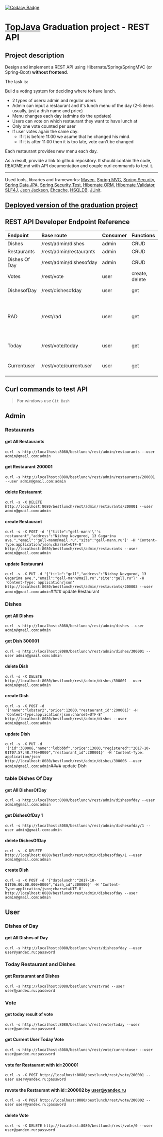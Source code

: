 [![Codacy Badge](https://api.codacy.com/project/badge/Grade/4902cf1a914d4c529c30d6cd3205e857)](https://www.codacy.com/app/vasiliyeskin/bestlunch?utm_source=github.com&amp;utm_medium=referral&amp;utm_content=vasiliyeskin/bestlunch&amp;utm_campaign=Badge_Grade)

<a href="http://javaops.ru/reg/topjava?ch=javawebinar">TopJava</a> Graduation project - REST API
===============================

## Project description

Design and implement a REST API using Hibernate/Spring/SpringMVC (or Spring-Boot) **without frontend**.

The task is:

Build a voting system for deciding where to have lunch.

 * 2 types of users: admin and regular users
 * Admin can input a restaurant and it's lunch menu of the day (2-5 items usually, just a dish name and price)
 * Menu changes each day (admins do the updates)
 * Users can vote on which restaurant they want to have lunch at
 * Only one vote counted per user
 * If user votes again the same day:
    - If it is before 11:00 we asume that he changed his mind.
    - If it is after 11:00 then it is too late, vote can't be changed

Each restaurant provides new menu each day.

As a result, provide a link to github repository. It should contain the code, README.md with API documentation and couple curl commands to test it.

-----------------------------

Used tools, libraries and frameworks:
 <a href="http://maven.apache.org/">Maven</a>,
 <a href="http://docs.spring.io/spring/docs/current/spring-framework-reference/html/mvc.html">Spring MVC</a>,
 <a href="http://projects.spring.io/spring-security/">Spring Security</a>,
 <a href="http://projects.spring.io/spring-data-jpa/">Spring Data JPA</a>,
 <a href="http://spring.io/blog/2014/05/07/preview-spring-security-test-method-security">Spring Security Test</a>,
 <a href="http://hibernate.org/orm/">Hibernate ORM</a>,
 <a href="http://hibernate.org/validator/">Hibernate Validator</a>,
 <a href="http://www.slf4j.org/">SLF4J</a>,
 <a href="https://github.com/FasterXML/jackson">Json Jackson</a>,
 <a href="http://ehcache.org">Ehcache</a>,
 <a href="http://hsqldb.org//">HSQLDB</a>,
 <a href="http://junit.org/">JUnit</a>.

## <a href="http://bestlunch.herokuapp.com"> Deployed version of the graduation project </a>

## REST API Developer Endpoint Reference
| Endpoint      |     Base route          | Consumer | Functions      | Description       |
|:--------------|:----------------------- |:-------- |:-------------- |:------------------|
| Dishes        | /rest/admin/dishes      | admin    | CRUD           |                   |
| Restaurants   | /rest/admin/restaurants | admin    | CRUD           |                   |     
| Dishes Of Day | /rest/admin/dishesofday | admin    | CRUD           |                   |
| Votes         | /rest/vote              | user     | create, delete |                   |
| DishesofDay   | /rest/dishesofday       | user     | get            | get dishes of day |
| RAD           | /rest/rad               | user     | get            | get full description of restaurants and today dishes              |
| Today         | /rest/vote/today        | user     | get            | get result of the today vote              |
| Currentuser   | /rest/vote/currentuser  | user     | get            | get vote of current user              |

## Curl commands to test API
> For windows use `Git Bash`

Admin
-----------
### Restaurants
#### get All Restaurants
`curl -s http://localhost:8080/bestlunch/rest/admin/restaurants --user admin@gmail.com:admin`

#### get Restaurant 200001
`curl -s http://localhost:8080/bestlunch/rest/admin/restaurants/200001 --user admin@gmail.com:admin`

#### delete Restaurant
`curl -s -X DELETE http://localhost:8080/bestlunch/rest/admin/restaurants/200001 --user admin@gmail.com:admin`

#### create Restaurant
`curl -s -X POST -d '{"title":"gell-mann'\''s restaurant","address":"Nizhny Novgorod, 13 Gagarina ave.","email":"gell-mann@mail.ru","site":"gell-mann.ru"}' -H 'Content-Type:application/json;charset=UTF-8' http://localhost:8080/bestlunch/rest/admin/restaurants --user admin@gmail.com:admin`

#### update Restaurant
`curl -s -X PUT -d '{"title":"gell","address":"Nizhny Novgorod, 13 Gagarina ave.","email":"gell-mann@mail.ru","site":"gell.ru"}' -H 'Content-Type: application/json' http://localhost:8080/bestlunch/rest/admin/restaurants/200003 --user admin@gmail.com:admin`#### update Restaurant




### Dishes

#### get All Dishes
`curl -s http://localhost:8080/bestlunch/rest/admin/dishes --user admin@gmail.com:admin`

#### get Dish 300001
`curl -s http://localhost:8080/bestlunch/rest/admin/dishes/300001 --user admin@gmail.com:admin`

#### delete Dish
`curl -s -X DELETE http://localhost:8080/bestlunch/rest/admin/dishes/300001 --user admin@gmail.com:admin`

#### create Dish
`curl -s -X POST -d '{"name":"lobster2","price":12000,"restaurant_id":200001}' -H 'Content-Type:application/json;charset=UTF-8' http://localhost:8080/bestlunch/rest/admin/dishes --user admin@gmail.com:admin`

#### update Dish
`curl -s -X PUT -d '{"id":300006,"name":"lobbbbf","price":13000,"registered":"2017-10-01T07:57:48.776+0000","restaurant_id":200001}' -H 'Content-Type: application/json' http://localhost:8080/bestlunch/rest/admin/dishes/300006 --user admin@gmail.com:admin`#### update Dish




### table Dishes Of Day

#### get All DishesOfDay
`curl -s http://localhost:8080/bestlunch/rest/admin/dishesofday --user admin@gmail.com:admin`

#### get DishesOfDay 1
`curl -s http://localhost:8080/bestlunch/rest/admin/dishesofday/1 --user admin@gmail.com:admin`

#### delete DishesOfDay
`curl -s -X DELETE http://localhost:8080/bestlunch/rest/admin/dishesofday/1 --user admin@gmail.com:admin`

#### create Dish
`curl -s -X POST -d '{"datelunch":"2017-10-01T06:00:00.000+0000","dish_id":300000}' -H 'Content-Type:application/json;charset=UTF-8' http://localhost:8080/bestlunch/rest/admin/dishesofday --user admin@gmail.com:admin`

User
-----------
### Dishes of Day
#### get All Dishes of Day
`curl -s http://localhost:8080/bestlunch/rest/dishesofday --user user@yandex.ru:password`

### Today Restaurant and Dishes
#### get Restaurant and Dishes
`curl -s http://localhost:8080/bestlunch/rest/rad --user user@yandex.ru:password`

### Vote
#### get today result of vote
`curl -s http://localhost:8080/bestlunch/rest/vote/today --user user@yandex.ru:password`

#### get Current User Today Vote
`curl -s http://localhost:8080/bestlunch/rest/vote/currentuser --user user@yandex.ru:password`

#### vote for Restaurant with id=200001
`curl -s -X POST http://localhost:8080/bestlunch/rest/vote/200001 --user user@yandex.ru:password`

#### revote the Restaurant with id=200002 by user@yandex.ru
`curl -s -X POST http://localhost:8080/bestlunch/rest/vote/200002 --user user@yandex.ru:password`

#### delete Vote
`curl -s -X DELETE http://localhost:8080/bestlunch/rest/vote/0 --user user@yandex.ru:password`


